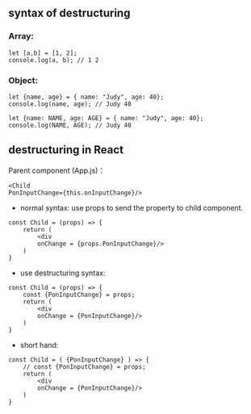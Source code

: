 ## syntax of destructuring

### Array:
```
let [a,b] = [1, 2];
console.log(a, b); // 1 2 
```
### Object:
```
let {name, age} = { name: "Judy", age: 40};
console.log(name, age); // Judy 40
```
```
let {name: NAME, age: AGE} = { name: "Judy", age: 40};
console.log(NAME, AGE); // Judy 40
```

## destructuring in React


Parent component (App.js)：
```
<Child
PonInputChange={this.onInputChange}/>
```

- normal syntax:
use props to send the property to child component.
```
const Child = (props) => {
    return (
        <div
        onChange = {props.PonInputChange}/>
    )
}
```

- use destructuring syntax:
```
const Child = (props) => {
    const {PonInputChange} = props;
    return (
        <div
        onChange = {PonInputChange}/>
    )
}
```

- short hand:
```
const Child = ( {PonInputChange} ) => {
    // const {PonInputChange} = props;
    return (
        <div
        onChange = {PonInputChange}/>
    )
}
```
